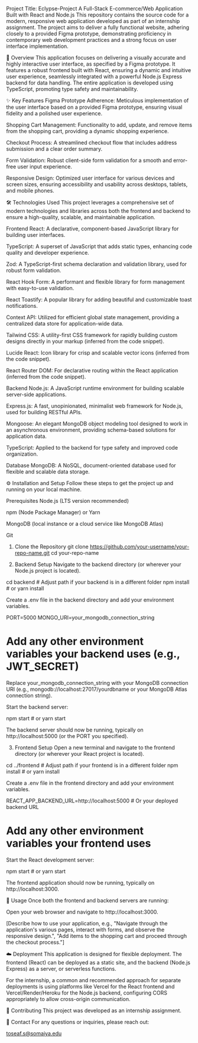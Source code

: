 Project Title: Eclypse-Project
A Full-Stack E-commerce/Web Application Built with React and Node.js
This repository contains the source code for a modern, responsive web application developed as part of an internship assignment. The project aims to deliver a fully functional website, adhering closely to a provided Figma prototype, demonstrating proficiency in contemporary web development practices and a strong focus on user interface implementation.

🚀 Overview
This application focuses on delivering a visually accurate and highly interactive user interface, as specified by a Figma prototype. It features a robust frontend built with React, ensuring a dynamic and intuitive user experience, seamlessly integrated with a powerful Node.js Express backend for data handling. The entire application is developed using TypeScript, promoting type safety and maintainability.

✨ Key Features
Figma Prototype Adherence: Meticulous implementation of the user interface based on a provided Figma prototype, ensuring visual fidelity and a polished user experience.

Shopping Cart Management: Functionality to add, update, and remove items from the shopping cart, providing a dynamic shopping experience.

Checkout Process: A streamlined checkout flow that includes address submission and a clear order summary.

Form Validation: Robust client-side form validation for a smooth and error-free user input experience.

Responsive Design: Optimized user interface for various devices and screen sizes, ensuring accessibility and usability across desktops, tablets, and mobile phones.

🛠️ Technologies Used
This project leverages a comprehensive set of modern technologies and libraries across both the frontend and backend to ensure a high-quality, scalable, and maintainable application.

Frontend
React: A declarative, component-based JavaScript library for building user interfaces.

TypeScript: A superset of JavaScript that adds static types, enhancing code quality and developer experience.

Zod: A TypeScript-first schema declaration and validation library, used for robust form validation.

React Hook Form: A performant and flexible library for form management with easy-to-use validation.

React Toastify: A popular library for adding beautiful and customizable toast notifications.

Context API: Utilized for efficient global state management, providing a centralized data store for application-wide data.

Tailwind CSS: A utility-first CSS framework for rapidly building custom designs directly in your markup (inferred from the code snippet).

Lucide React: Icon library for crisp and scalable vector icons (inferred from the code snippet).

React Router DOM: For declarative routing within the React application (inferred from the code snippet).

Backend
Node.js: A JavaScript runtime environment for building scalable server-side applications.

Express.js: A fast, unopinionated, minimalist web framework for Node.js, used for building RESTful APIs.

Mongoose: An elegant MongoDB object modeling tool designed to work in an asynchronous environment, providing schema-based solutions for application data.

TypeScript: Applied to the backend for type safety and improved code organization.

Database
MongoDB: A NoSQL, document-oriented database used for flexible and scalable data storage.

⚙️ Installation and Setup
Follow these steps to get the project up and running on your local machine.

Prerequisites
Node.js (LTS version recommended)

npm (Node Package Manager) or Yarn

MongoDB (local instance or a cloud service like MongoDB Atlas)

Git

1. Clone the Repository
git clone https://github.com/your-username/your-repo-name.git
cd your-repo-name

2. Backend Setup
Navigate to the backend directory (or wherever your Node.js project is located).

cd backend # Adjust path if your backend is in a different folder
npm install # or yarn install

Create a .env file in the backend directory and add your environment variables.

PORT=5000
MONGO_URI=your_mongodb_connection_string
# Add any other environment variables your backend uses (e.g., JWT_SECRET)

Replace your_mongodb_connection_string with your MongoDB connection URI (e.g., mongodb://localhost:27017/yourdbname or your MongoDB Atlas connection string).

Start the backend server:

npm start # or yarn start

The backend server should now be running, typically on http://localhost:5000 (or the PORT you specified).

3. Frontend Setup
Open a new terminal and navigate to the frontend directory (or wherever your React project is located).

cd ../frontend # Adjust path if your frontend is in a different folder
npm install # or yarn install

Create a .env file in the frontend directory and add your environment variables.

REACT_APP_BACKEND_URL=http://localhost:5000 # Or your deployed backend URL
# Add any other environment variables your frontend uses

Start the React development server:

npm start # or yarn start

The frontend application should now be running, typically on http://localhost:3000.

🚀 Usage
Once both the frontend and backend servers are running:

Open your web browser and navigate to http://localhost:3000.

[Describe how to use your application, e.g., "Navigate through the application's various pages, interact with forms, and observe the responsive design.", "Add items to the shopping cart and proceed through the checkout process."]

☁️ Deployment
This application is designed for flexible deployment. The frontend (React) can be deployed as a static site, and the backend (Node.js Express) as a server, or serverless functions.

For the internship, a common and recommended approach for separate deployments is using platforms like Vercel for the React frontend and Vercel/Render/Heroku for the Node.js backend, configuring CORS appropriately to allow cross-origin communication.

🤝 Contributing
This project was developed as an internship assignment.

📧 Contact
For any questions or inquiries, please reach out:

toseaf.s@somaiya.edu
